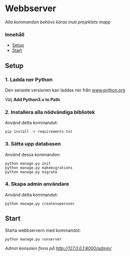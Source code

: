# Webbserver

*Alla kommandon behövs köras inuti projektets mapp*

### Innehåll
* <a href="#user-content-setup">Setup</a>
* <a href="#user-content-start">Start</a>


## Setup

### 1. Ladda ner Python

Den senaste versionen kan laddas ner från <a href="https://www.python.org/downloads/">www.python.org</a>

Välj **Add Python3.x to Path**.


### 2. Installera alla nödvändiga bibliotek

Använd detta kommandot:
```
pip install -r requirements.txt
```


### 3. Sätta upp databasen

Använd dessa kommandon:
```
python manage.py init
python manage.py makemigrations
python manage.py migrate
```


### 4. Skapa admin användare

Använd detta kommandot:
```
python manage.py createsuperuser
```


## Start

Starta webbservern med kommandot:
```
python manage.py runserver
```

*Admin konsolen finns på http://127.0.0.1:8000/admin/*









